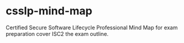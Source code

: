 # csslp-mind-map
Certified Secure Software Lifecycle Professional Mind Map for exam preparation cover ISC2 the exam outline.
